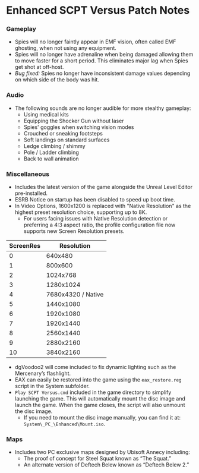 # Enhanced SCPT Versus Patch Notes

### Gameplay
- Spies will no longer faintly appear in EMF vision, often called EMF ghosting, when not using any equipment.
- Spies will no longer have adrenaline when being damaged allowing them to move faster for a short period. This eliminates major lag when Spies get shot at off-host.
- *Bug fixed:* Spies no longer have inconsistent damage values depending on which side of the body was hit.

### Audio
- The following sounds are no longer audible for more stealthy gameplay:
  - Using medical kits
  - Equipping the Shocker Gun without laser
  - Spies' goggles when switching vision modes
  - Crouched or sneaking footsteps
  - Soft landings on standard surfaces
  - Ledge climbing / shimmy
  - Pole / Ladder climbing
  - Back to wall animation

### Miscellaneous
- Includes the latest version of the game alongside the Unreal Level Editor pre-installed.
- ESRB Notice on startup has been disabled to speed up boot time.
- In Video Options, 1600x1200 is replaced with "Native Resolution" as the highest preset resolution choice, supporting up to 8K.
    - For users facing issues with Native Resolution detection or preferring a 4:3 aspect ratio, the profile configuration file now supports new Screen Resolution presets.
 
| ScreenRes | Resolution            |
|-----------|-----------------------|
| 0         | 640x480               |
| 1         | 800x600               |
| 2         | 1024x768              |
| 3         | 1280x1024             |
| 4         | 7680x4320 / Native    |
| 5         | 1440x1080             |
| 6         | 1920x1080             |
| 7         | 1920x1440             |
| 8         | 2560x1440             |
| 9         | 2880x2160             |
| 10        | 3840x2160             |

- dgVoodoo2 will come included to fix dynamic lighting such as the Mercenary’s flashlight.
- EAX can easily be restored into the game using the `eax_restore.reg` script in the System subfolder.
- `Play SCPT Versus.cmd` included in the game directory to simplify launching the game. This will automatically mount the disc image and launch the game. When the game closes, the script will also unmount the disc image.
  - If you need to mount the disc image manually, you can find it at: `System\_PC_\Enhanced\Mount.iso`.

### Maps
- Includes two PC exclusive maps designed by Ubisoft Annecy including:
    - The proof of concept for Steel Squat known as “The Squat.”
    - An alternate version of Deftech Belew known as “Deftech Belew 2.”
